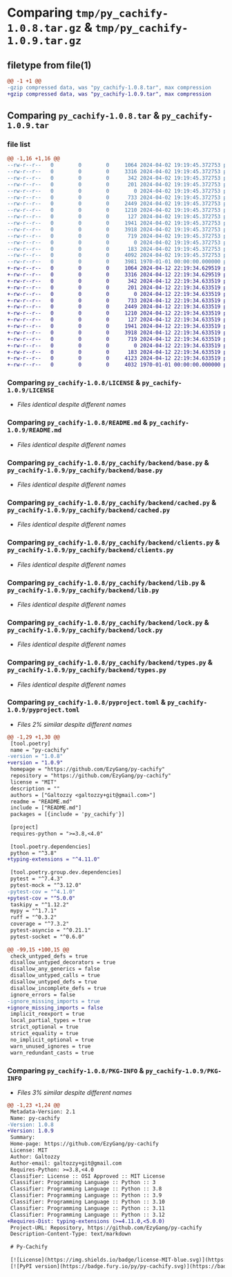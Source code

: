 # Comparing `tmp/py_cachify-1.0.8.tar.gz` & `tmp/py_cachify-1.0.9.tar.gz`

## filetype from file(1)

```diff
@@ -1 +1 @@
-gzip compressed data, was "py_cachify-1.0.8.tar", max compression
+gzip compressed data, was "py_cachify-1.0.9.tar", max compression
```

## Comparing `py_cachify-1.0.8.tar` & `py_cachify-1.0.9.tar`

### file list

```diff
@@ -1,16 +1,16 @@
--rw-r--r--   0        0        0     1064 2024-04-02 19:19:45.372753 py_cachify-1.0.8/LICENSE
--rw-r--r--   0        0        0     3316 2024-04-02 19:19:45.372753 py_cachify-1.0.8/README.md
--rw-r--r--   0        0        0      342 2024-04-02 19:19:45.372753 py_cachify-1.0.8/py_cachify/__init__.py
--rw-r--r--   0        0        0      201 2024-04-02 19:19:45.372753 py_cachify-1.0.8/py_cachify/async.py
--rw-r--r--   0        0        0        0 2024-04-02 19:19:45.372753 py_cachify-1.0.8/py_cachify/backend/__init__.py
--rw-r--r--   0        0        0      733 2024-04-02 19:19:45.372753 py_cachify-1.0.8/py_cachify/backend/base.py
--rw-r--r--   0        0        0     2449 2024-04-02 19:19:45.372753 py_cachify-1.0.8/py_cachify/backend/cached.py
--rw-r--r--   0        0        0     1210 2024-04-02 19:19:45.372753 py_cachify-1.0.8/py_cachify/backend/clients.py
--rw-r--r--   0        0        0      127 2024-04-02 19:19:45.372753 py_cachify-1.0.8/py_cachify/backend/exceptions.py
--rw-r--r--   0        0        0     1941 2024-04-02 19:19:45.372753 py_cachify-1.0.8/py_cachify/backend/lib.py
--rw-r--r--   0        0        0     3918 2024-04-02 19:19:45.372753 py_cachify-1.0.8/py_cachify/backend/lock.py
--rw-r--r--   0        0        0      719 2024-04-02 19:19:45.372753 py_cachify-1.0.8/py_cachify/backend/types.py
--rw-r--r--   0        0        0        0 2024-04-02 19:19:45.372753 py_cachify-1.0.8/py_cachify/py.typed
--rw-r--r--   0        0        0      183 2024-04-02 19:19:45.372753 py_cachify-1.0.8/py_cachify/sync.py
--rw-r--r--   0        0        0     4092 2024-04-02 19:19:45.372753 py_cachify-1.0.8/pyproject.toml
--rw-r--r--   0        0        0     3981 1970-01-01 00:00:00.000000 py_cachify-1.0.8/PKG-INFO
+-rw-r--r--   0        0        0     1064 2024-04-12 22:19:34.629519 py_cachify-1.0.9/LICENSE
+-rw-r--r--   0        0        0     3316 2024-04-12 22:19:34.629519 py_cachify-1.0.9/README.md
+-rw-r--r--   0        0        0      342 2024-04-12 22:19:34.633519 py_cachify-1.0.9/py_cachify/__init__.py
+-rw-r--r--   0        0        0      201 2024-04-12 22:19:34.633519 py_cachify-1.0.9/py_cachify/async.py
+-rw-r--r--   0        0        0        0 2024-04-12 22:19:34.633519 py_cachify-1.0.9/py_cachify/backend/__init__.py
+-rw-r--r--   0        0        0      733 2024-04-12 22:19:34.633519 py_cachify-1.0.9/py_cachify/backend/base.py
+-rw-r--r--   0        0        0     2449 2024-04-12 22:19:34.633519 py_cachify-1.0.9/py_cachify/backend/cached.py
+-rw-r--r--   0        0        0     1210 2024-04-12 22:19:34.633519 py_cachify-1.0.9/py_cachify/backend/clients.py
+-rw-r--r--   0        0        0      127 2024-04-12 22:19:34.633519 py_cachify-1.0.9/py_cachify/backend/exceptions.py
+-rw-r--r--   0        0        0     1941 2024-04-12 22:19:34.633519 py_cachify-1.0.9/py_cachify/backend/lib.py
+-rw-r--r--   0        0        0     3918 2024-04-12 22:19:34.633519 py_cachify-1.0.9/py_cachify/backend/lock.py
+-rw-r--r--   0        0        0      719 2024-04-12 22:19:34.633519 py_cachify-1.0.9/py_cachify/backend/types.py
+-rw-r--r--   0        0        0        0 2024-04-12 22:19:34.633519 py_cachify-1.0.9/py_cachify/py.typed
+-rw-r--r--   0        0        0      183 2024-04-12 22:19:34.633519 py_cachify-1.0.9/py_cachify/sync.py
+-rw-r--r--   0        0        0     4123 2024-04-12 22:19:34.633519 py_cachify-1.0.9/pyproject.toml
+-rw-r--r--   0        0        0     4032 1970-01-01 00:00:00.000000 py_cachify-1.0.9/PKG-INFO
```

### Comparing `py_cachify-1.0.8/LICENSE` & `py_cachify-1.0.9/LICENSE`

 * *Files identical despite different names*

### Comparing `py_cachify-1.0.8/README.md` & `py_cachify-1.0.9/README.md`

 * *Files identical despite different names*

### Comparing `py_cachify-1.0.8/py_cachify/backend/base.py` & `py_cachify-1.0.9/py_cachify/backend/base.py`

 * *Files identical despite different names*

### Comparing `py_cachify-1.0.8/py_cachify/backend/cached.py` & `py_cachify-1.0.9/py_cachify/backend/cached.py`

 * *Files identical despite different names*

### Comparing `py_cachify-1.0.8/py_cachify/backend/clients.py` & `py_cachify-1.0.9/py_cachify/backend/clients.py`

 * *Files identical despite different names*

### Comparing `py_cachify-1.0.8/py_cachify/backend/lib.py` & `py_cachify-1.0.9/py_cachify/backend/lib.py`

 * *Files identical despite different names*

### Comparing `py_cachify-1.0.8/py_cachify/backend/lock.py` & `py_cachify-1.0.9/py_cachify/backend/lock.py`

 * *Files identical despite different names*

### Comparing `py_cachify-1.0.8/py_cachify/backend/types.py` & `py_cachify-1.0.9/py_cachify/backend/types.py`

 * *Files identical despite different names*

### Comparing `py_cachify-1.0.8/pyproject.toml` & `py_cachify-1.0.9/pyproject.toml`

 * *Files 2% similar despite different names*

```diff
@@ -1,29 +1,30 @@
 [tool.poetry]
 name = "py-cachify"
-version = "1.0.8"
+version = "1.0.9"
 homepage = "https://github.com/EzyGang/py-cachify"
 repository = "https://github.com/EzyGang/py-cachify"
 license = "MIT"
 description = ""
 authors = ["Galtozzy <galtozzy+git@gmail.com>"]
 readme = "README.md"
 include = ["README.md"]
 packages = [{include = 'py_cachify'}]
 
 [project]
 requires-python = ">=3.8,<4.0"
 
 [tool.poetry.dependencies]
 python = "^3.8"
+typing-extensions = "^4.11.0"
 
 [tool.poetry.group.dev.dependencies]
 pytest = "^7.4.3"
 pytest-mock = "^3.12.0"
-pytest-cov = "^4.1.0"
+pytest-cov = "^5.0.0"
 taskipy = "^1.12.2"
 mypy = "^1.7.1"
 ruff = "^0.3.2"
 coverage = "^7.3.2"
 pytest-asyncio = "^0.21.1"
 pytest-socket = "^0.6.0"
 
@@ -99,15 +100,15 @@
 check_untyped_defs = true
 disallow_untyped_decorators = true
 disallow_any_generics = false
 disallow_untyped_calls = true
 disallow_untyped_defs = true
 disallow_incomplete_defs = true
 ignore_errors = false
-ignore_missing_imports = true
+ignore_missing_imports = false
 implicit_reexport = true
 local_partial_types = true
 strict_optional = true
 strict_equality = true
 no_implicit_optional = true
 warn_unused_ignores = true
 warn_redundant_casts = true
```

### Comparing `py_cachify-1.0.8/PKG-INFO` & `py_cachify-1.0.9/PKG-INFO`

 * *Files 3% similar despite different names*

```diff
@@ -1,23 +1,24 @@
 Metadata-Version: 2.1
 Name: py-cachify
-Version: 1.0.8
+Version: 1.0.9
 Summary: 
 Home-page: https://github.com/EzyGang/py-cachify
 License: MIT
 Author: Galtozzy
 Author-email: galtozzy+git@gmail.com
 Requires-Python: >=3.8,<4.0
 Classifier: License :: OSI Approved :: MIT License
 Classifier: Programming Language :: Python :: 3
 Classifier: Programming Language :: Python :: 3.8
 Classifier: Programming Language :: Python :: 3.9
 Classifier: Programming Language :: Python :: 3.10
 Classifier: Programming Language :: Python :: 3.11
 Classifier: Programming Language :: Python :: 3.12
+Requires-Dist: typing-extensions (>=4.11.0,<5.0.0)
 Project-URL: Repository, https://github.com/EzyGang/py-cachify
 Description-Content-Type: text/markdown
 
 # Py-Cachify
 
 [![License](https://img.shields.io/badge/license-MIT-blue.svg)](https://opensource.org/licenses/MIT)
 [![PyPI version](https://badge.fury.io/py/py-cachify.svg)](https://badge.fury.io/py/py-cachify)
```

